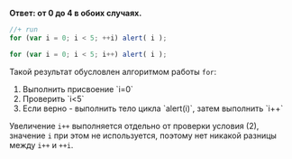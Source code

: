 **Ответ: от 0 до 4 в обоих случаях.**

```js
//+ run
for (var i = 0; i < 5; ++i) alert( i );

for (var i = 0; i < 5; i++) alert( i );
```

Такой результат обусловлен алгоритмом работы `for`:
<ol>
<li>Выполнить присвоение `i=0`</li>
<li>Проверить `i<5`</li>
<li>Если верно - выполнить тело цикла `alert(i)`, затем выполнить `i++`</li>
</ol>

Увеличение `i++` выполняется отдельно от проверки условия (2), значение `i` при этом не используется, поэтому нет никакой разницы между `i++` и `++i`.